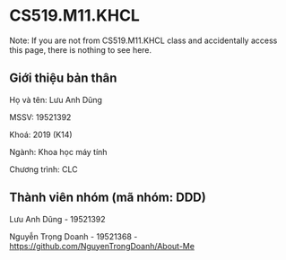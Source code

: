 # CS519.M11.KHCL
Note: If you are not from CS519.M11.KHCL class and accidentally access this page, there is nothing to see here.

## Giới thiệu bản thân
Họ và tên: Lưu Anh Dũng

MSSV: 19521392

Khoá: 2019 (K14)

Ngành: Khoa học máy tính

Chương trình: CLC

## Thành viên nhóm (mã nhóm: DDD)
Lưu Anh Dũng - 19521392

Nguyễn Trọng Doanh - 19521368 - https://github.com/NguyenTrongDoanh/About-Me
